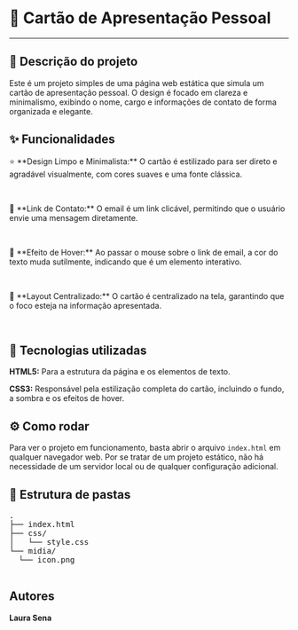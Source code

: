 <h1>🎨 Cartão de Apresentação Pessoal</h1>
  <hr>

  <h2>📝 Descrição do projeto</h2>
  <p>Este é um projeto simples de uma página web estática que simula um cartão de apresentação pessoal. O design é focado em clareza e minimalismo, exibindo o nome, cargo e informações de contato de forma organizada e elegante.</p>

  <h2>✨ Funcionalidades</h2>
  <p>⭐ **Design Limpo e Minimalista:** O cartão é estilizado para ser direto e agradável visualmente, com cores suaves e uma fonte clássica.</p>
  <br>
  <p>🔗 **Link de Contato:** O email é um link clicável, permitindo que o usuário envie uma mensagem diretamente.</p>
  <br>
  <p>🚀 **Efeito de Hover:** Ao passar o mouse sobre o link de email, a cor do texto muda sutilmente, indicando que é um elemento interativo.</p>
  <br>
  <p>📱 **Layout Centralizado:** O cartão é centralizado na tela, garantindo que o foco esteja na informação apresentada.</p>
  <br>

  <h2>🚀 Tecnologias utilizadas</h2>
  <p><strong>HTML5:</strong> Para a estrutura da página e os elementos de texto.</p>
  <p><strong>CSS3:</strong> Responsável pela estilização completa do cartão, incluindo o fundo, a sombra e os efeitos de hover.</p>

  <h2>⚙️ Como rodar</h2>
  <p>Para ver o projeto em funcionamento, basta abrir o arquivo <code>index.html</code> em qualquer navegador web. Por se tratar de um projeto estático, não há necessidade de um servidor local ou de qualquer configuração adicional.</p>

  <h2>📁 Estrutura de pastas</h2>
  <pre>
.
├── index.html
├── css/
│   └── style.css
└── midia/
  └── icon.png
  </pre>

  <h2>Autores</h2>
  <p><strong>Laura Sena</strong></p>
